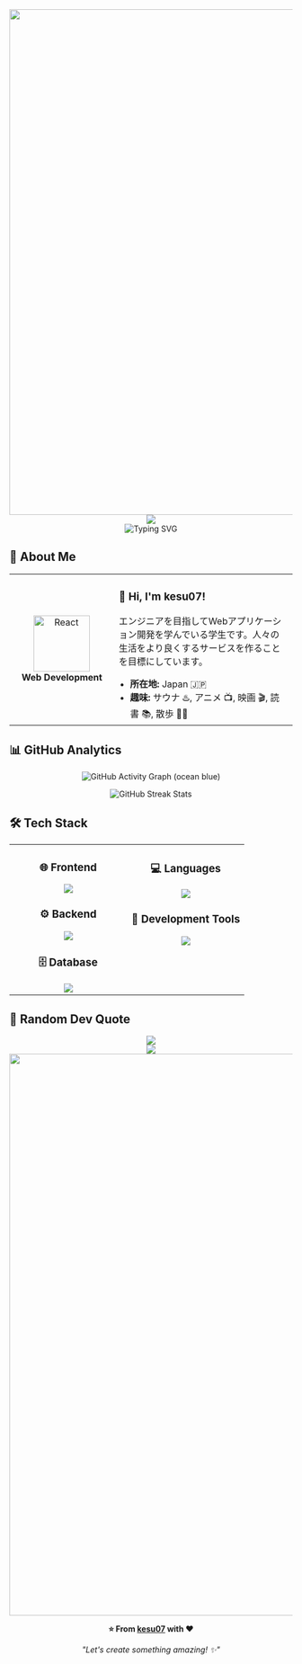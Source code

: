 <div align="center">
  <img src="https://user-images.githubusercontent.com/74038190/212284100-561aa473-3905-4a80-b561-0d28506553ee.gif" width="900">
</div>

<div align="center">
  <img src="https://capsule-render.vercel.app/api?type=waving&color=gradient&customColorList=0,2,2,5,30&height=150&section=header&animation=twinkling" />
</div>

<div align="center">
  <img src="https://readme-typing-svg.herokuapp.com?font=Fira+Code&size=32&duration=2800&pause=2000&color=A9FEF7&center=true&vCenter=true&width=600&lines=Hey+there!+I'm+kesu07+%F0%9F%91%8B;Student+%26+Aspiring+Engineer+%F0%9F%91%A8%E2%80%8D%F0%9F%92%BB;Web+Development+Enthusiast+%E2%9C%A8;Loves+Sauna,+Anime,+and+Movies+%E2%99%A8%EF%B8%8F" alt="Typing SVG" />
</div>

## 🌟 **About Me**

<div align="center">

<table>
<tr>
<td width="200" align="center">
<img src="https://skillicons.dev/icons?i=react" width="100" height="100" alt="React" />
<br><strong>Web Development</strong>
</td>
<td width="400" align="left">

### 👋 Hi, I'm kesu07!
<p>エンジニアを目指してWebアプリケーション開発を学んでいる学生です。人々の生活をより良くするサービスを作ることを目標にしています。</p>
<ul style="margin: 0; padding-left: 20px;">
  <li><b>所在地:</b> Japan 🇯🇵</li>
  <li><b>趣味:</b> サウナ ♨️, アニメ 📺, 映画 🎬, 読書 📚, 散歩 🚶‍♂️</li>
</ul>

</td>
</tr>
</table>

</div>

## 📊 **GitHub Analytics**

<div align="center">

  <!-- モダンなアクティビティグラフ（ダーク背景 × 水色ベース） -->
  <img
    src="https://github-readme-activity-graph.vercel.app/graph?username=kesu07&custom_title=kesu07's%20GitHub%20Activity%20Graph&bg_color=0d1117&color=9be9ff&line=00c6ff&point=ffffff&area=true&area_color=00aaff&hide_border=true"
    alt="GitHub Activity Graph (ocean blue)"
  />

  <!-- モダンなストリーク統計（青系テーマ） -->
  <img
    src="https://github-readme-streak-stats.herokuapp.com/?user=kesu07&theme=tokyonight&hide_border=true&border_radius=10"
    alt="GitHub Streak Stats"
  />

</div>

## 🛠️ **Tech Stack**

<table align="center">
<tr>
<td width="50%" align="center" valign="top">

### 🌐 **Frontend**
<img src="https://skillicons.dev/icons?i=nextjs,react,tailwindcss" />

### ⚙️ **Backend**
<img src="https://skillicons.dev/icons?i=nextjs,nodejs,prisma" />

### 🗄️ **Database**
<img src="https://skillicons.dev/icons?i=postgresql,supabase" />

</td>
<td width="50%" align="center" valign="top">

### 💻 **Languages**
<img src="https://skillicons.dev/icons?i=js,python,html,css" />

### 🔧 **Development Tools**
<img src="https://skillicons.dev/icons?i=vscode,git,github" />

</td>
</tr>
</table>

## 💭 **Random Dev Quote**

<div align="center">
  <img src="https://quotes-github-readme.vercel.app/api?type=horizontal&theme=transparent" />
</div>

<div align="center">
  <img src="https://capsule-render.vercel.app/api?type=waving&color=gradient&customColorList=0,2,2,5,30&height=120&section=footer&animation=twinkling" />
</div>

<div align="center">
  <img src="https://user-images.githubusercontent.com/74038190/212284115-f47cd8ff-2ffb-4b04-b5bf-4d1c14c0247f.gif" width="1000">

  **⭐ From [kesu07](https://github.com/kesu07) with ❤️**

  *"Let's create something amazing! ✨"*
</div>
